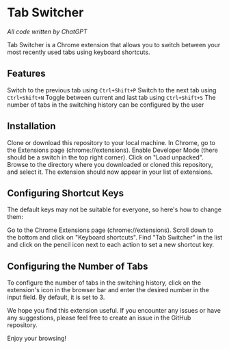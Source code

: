 # Tab Switcher 
_All code written by ChatGPT_

Tab Switcher is a Chrome extension that allows you to switch between your most recently used tabs using keyboard shortcuts.

## Features
Switch to the previous tab using `Ctrl+Shift+P`
Switch to the next tab using `Ctrl+Shift+N`
Toggle between current and last tab using `Ctrl+Shift+S`
The number of tabs in the switching history can be configured by the user

## Installation
Clone or download this repository to your local machine.
In Chrome, go to the Extensions page (chrome://extensions).
Enable Developer Mode (there should be a switch in the top right corner).
Click on "Load unpacked".
Browse to the directory where you downloaded or cloned this repository, and select it.
The extension should now appear in your list of extensions.

## Configuring Shortcut Keys
The default keys may not be suitable for everyone, so here's how to change them:

Go to the Chrome Extensions page (chrome://extensions).
Scroll down to the bottom and click on "Keyboard shortcuts".
Find "Tab Switcher" in the list and click on the pencil icon next to each action to set a new shortcut key.

## Configuring the Number of Tabs
To configure the number of tabs in the switching history, click on the extension's icon in the browser bar and enter the desired number in the input field. By default, it is set to 3.

We hope you find this extension useful. If you encounter any issues or have any suggestions, please feel free to create an issue in the GitHub repository.

Enjoy your browsing!
